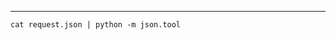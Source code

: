 


-------------------------------------------------------------------------------


```
cat request.json | python -m json.tool
```
